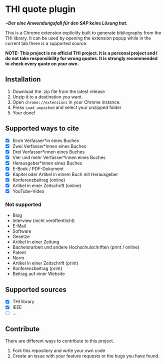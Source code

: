 # THI quote plugin

***~Der eine Anwendungsfall für den SAP keine Lösung hat.***

This is a Chrome extension explicitly built to generate bibliography from the THI library. 
It can be used by opening the extension popup while in the current tab there is a supported source.

**NOTE: This project is no official THI project. It is a personal project and I do not take responsibility for 
wrong quotes. It is strongly recommended to check every quote on your own.**

## Installation

1. Download the .zip file from the latest release
2. Unzip it to a destination you want.
3. Open `chrome://extensions` in your Chrome instance.
4. Press `Load unpacked` and select your unzipped folder
5. Your done!

## Supported ways to cite

- [x] Ein/e Verfasser*in eines Buches
- [x] Zwei Verfasser*innen eines Buches
- [x] Drei Verfasser*innen eines Buches
- [x] Vier und mehr Verfasser*innen eines Buches
- [x] Herausgeber*innen eines Buches
- [x] E-Book / PDF-Dokument
- [x] Kapitel oder Artikel in einem Buch mit Herausgeber
- [x] Konferenzbeitrag (online)
- [x] Artikel in einer Zeitschrift (online)
- [x] YouTube-Video

### Not supported
- Blog
- Interview (nicht veröffentlicht)
- E-Mail
- Software
- Gesetze
- Artikel in einer Zeitung
- Bachelorarbeit und andere Hochschulschriften (print / online)
- Patent
- Norm
- Artikel in einer Zeitschrift (print)
- Konferenzbeitrag (print)
- Beitrag auf einer Website

## Supported sources
- [x] THI library
- [x] IEEE
- [ ] ...

## Contribute

There are different ways to contribute to this project. <br>
1. Fork this repository and write your own code
2. Create an issue with your feature requests or the bugs you have found.
